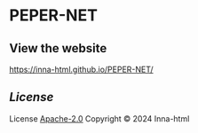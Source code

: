 # PEPER-NET

## View the website
https://inna-html.github.io/PEPER-NET/

## *License*

License [Apache-2.0](https://www.apache.org/licenses/LICENSE-2.0) Copyright © 2024 Inna-html
